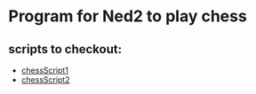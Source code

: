 # Program for Ned2 to play chess

## scripts to checkout:
- [chessScript1](https://github.com/siromermer/Dynamic-Chess-Board-Piece-Extraction/tree/master)
- [chessScript2](https://github.com/rondinellimorais/chess_recognition?tab=readme-ov-file)
